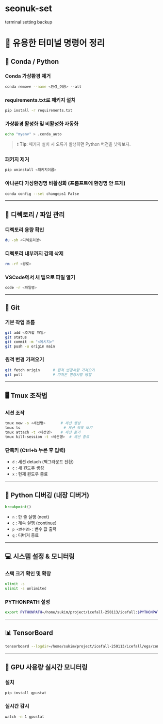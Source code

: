 # seonuk-set
terminal setting backup

# 🧰 유용한 터미널 명령어 정리

## 🐍 Conda / Python

### Conda 가상환경 제거
```bash
conda remove --name <환경_이름> --all
```

### requirements.txt로 패키지 설치
```bash
pip install -r requirements.txt
```

### 가상환경 활성화 및 비활성화 자동화
```bash
echo "myenv" > .conda_auto
```

> ❗ **Tip**: 패키지 설치 시 오류가 발생하면 Python 버전을 낮춰보자.

### 패키지 제거
```bash
pip uninstall <패키지이름>
```

### 아나콘다 가상환경명 비활성화 (프롬프트에 환경명 안 뜨게)
```bash
conda config --set changeps1 False
```

---

## 📂 디렉토리 / 파일 관리

### 디렉토리 용량 확인
```bash
du -sh <디렉토리명>
```

### 디렉토리 내부까지 강제 삭제
```bash
rm -rf <경로>
```

### VSCode에서 새 탭으로 파일 열기
```bash
code -r <파일명>
```

---

## 🐙 Git

### 기본 작업 흐름
```bash
git add <추가할 파일>
git status
git commit -m "<메시지>"
git push -u origin main
```

### 원격 변경 가져오기
```bash
git fetch origin      # 원격 변경사항 가져오기
git pull              # 가져온 변경사항 병합
```

---

## 🖥️ Tmux 조작법

### 세션 조작
```bash
tmux new -s <세션명>       # 세션 생성
tmux ls                    # 세션 목록 보기
tmux attach -t <세션명>    # 세션 붙기
tmux kill-session -t <세션명>  # 세션 종료
```

### 단축키 (Ctrl+b 누른 후 입력)
- `d` : 세션 detach (백그라운드 전환)
- `c` : 새 윈도우 생성
- `x` : 현재 윈도우 종료

---

## 🐞 Python 디버깅 (내장 디버거)

```python
breakpoint()
```

- `n` : 한 줄 실행 (next)
- `c` : 계속 실행 (continue)
- `p <변수명>` : 변수 값 출력
- `q` : 디버거 종료

---

## 💻 시스템 설정 & 모니터링

### 스택 크기 확인 및 확장
```bash
ulimit -s
ulimit -s unlimited
```

### PYTHONPATH 설정
```bash
export PYTHONPATH=/home/sukim/project/icefall-250113/icefall:$PYTHONPATH
```

---

## 📊 TensorBoard

```bash
tensorboard --logdir=/home/sukim/project/icefall-250113/icefall/egs/commonvoice/ASR/ema/es_decode_result/1/tensorboard --port=6006
```

---

## 🚀 GPU 사용량 실시간 모니터링

### 설치
```bash
pip install gpustat
```

### 실시간 감시
```bash
watch -n 1 gpustat
```
